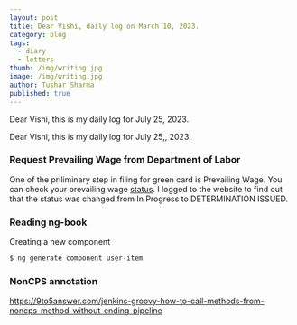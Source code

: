 ```yaml
---
layout: post
title: Dear Vishi, daily log on March 10, 2023.
category: blog
tags:
  - diary
  - letters
thumb: /img/writing.jpg
image: /img/writing.jpg
author: Tushar Sharma
published: true
---
```


Dear Vishi, this is my daily log for July 25, 2023.

<!-- truncate_here -->

Dear Vishi, this is my daily log for July 25,, 2023.


### Request Prevailing Wage from Department of Labor

One of the priliminary step in filing for green card is Prevailing Wage. You can check your prevailing wage [status](https://flag.dol.gov/case-status-search). I logged to the website to find out that the status was changed from In Progress to DETERMINATION ISSUED.

### Reading ng-book

Creating a new component 

```bash
$ ng generate component user-item
```

### NonCPS annotation
https://9to5answer.com/jenkins-groovy-how-to-call-methods-from-noncps-method-without-ending-pipeline
